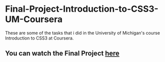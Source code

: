 # Final-Project-Introduction-to-CSS3-UM-Coursera
These are some of the tasks that i did in the University of Michigan's course Introduction to CSS3 at Coursera. 

## You can watch the Final Project <a href="http://ultimate-frisbee.byethost13.com/" target="_blank">here</a>
